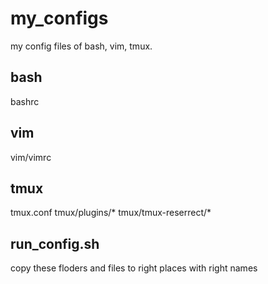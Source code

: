 # my_configs
my config files of bash, vim, tmux.

## bash
bashrc

## vim
vim/vimrc

## tmux
tmux.conf
tmux/plugins/*
tmux/tmux-reserrect/*

## run_config.sh
copy these floders and files to right places with right names
